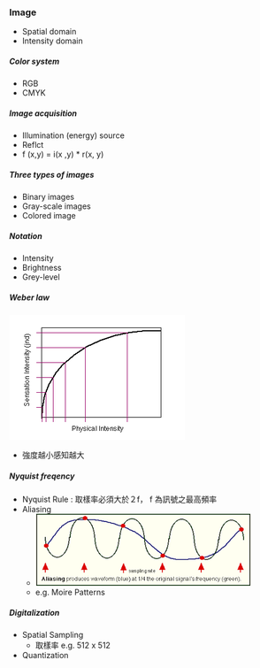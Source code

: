 ### Image

* Spatial domain
* Intensity domain

##### Color system

* RGB
* CMYK

##### Image acquisition

* Illumination \(energy\)  source
* Reflct
* f \(x,y\) = i\(x ,y\)  \* r\(x, y\) 

##### Three  types  of  images

* Binary  images
* Gray-scale images
* Colored image

##### Notation

* Intensity
* Brightness
* Grey-level

##### Weber law

![](/assets/download.gif)

* 強度越小感知越大

##### Nyquist freqency

* Nyquist Rule : 取樣率必須大於２f， f 為訊號之最高頻率
* Aliasing 
  * ![](/assets/download.png)
  * e.g. Moire Patterns



##### Digitalization

* Spatial Sampling
  * 取樣率 e.g. 512 x 512
* Quantization









